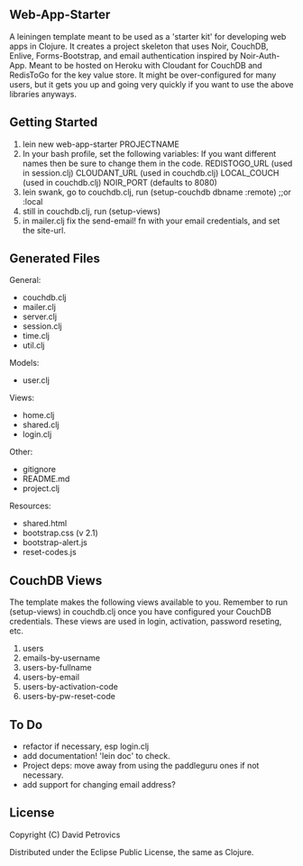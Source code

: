 ## Web-App-Starter

A leiningen template meant to be used as a 'starter kit' for developing web apps in Clojure. It creates a project 
skeleton that uses Noir, CouchDB, Enlive, Forms-Bootstrap, and email authentication inspired by Noir-Auth-App. Meant to 
be hosted on Heroku with Cloudant for CouchDB and RedisToGo for the key value store. It might be over-configured for 
many users, but it gets you up and going very quickly if you want to use the above libraries anyways.

## Getting Started

1. lein new web-app-starter PROJECTNAME
2. In your bash profile, set the following variables: If you want different names then be sure to change them in the code.
	REDISTOGO_URL   (used in session.clj)
	CLOUDANT_URL  (used in couchdb.clj)
	LOCAL_COUCH   (used in couchdb.clj)
	NOIR_PORT  (defaults to 8080)
3. lein swank, go to couchdb.clj, run (setup-couchdb dbname :remote) ;;or :local
4. still in couchdb.clj, run (setup-views)
5. in mailer.clj fix the send-email! fn with your email credentials, and set the site-url.

## Generated Files

General:

* couchdb.clj
* mailer.clj
* server.clj
* session.clj
* time.clj
* util.clj

Models:

* user.clj

Views:

* home.clj 
* shared.clj 
* login.clj

Other:

* gitignore
* README.md
* project.clj

Resources:

* shared.html
* bootstrap.css (v 2.1)
* bootstrap-alert.js
* reset-codes.js


## CouchDB Views
The template makes the following views available to you. Remember to run (setup-views) in couchdb.clj once you have 
configured your CouchDB credentials. These views are used in login, activation, password reseting, etc.

1. users
2. emails-by-username
3. users-by-fullname
4. users-by-email
5. users-by-activation-code
6. users-by-pw-reset-code


## To Do

* refactor if necessary, esp login.clj
* add documentation! 'lein doc' to check.
* Project deps: move away from using the paddleguru ones if not necessary.
* add support for changing email address?
         

## License

Copyright (C) David Petrovics

Distributed under the Eclipse Public License, the same as Clojure.